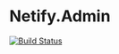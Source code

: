 # Netify.Admin

[![Build Status](https://travis-ci.org/NetifyIO/Netify.Admin.svg?branch=master)](https://travis-ci.org/NetifyIO/Netify.Admin)
